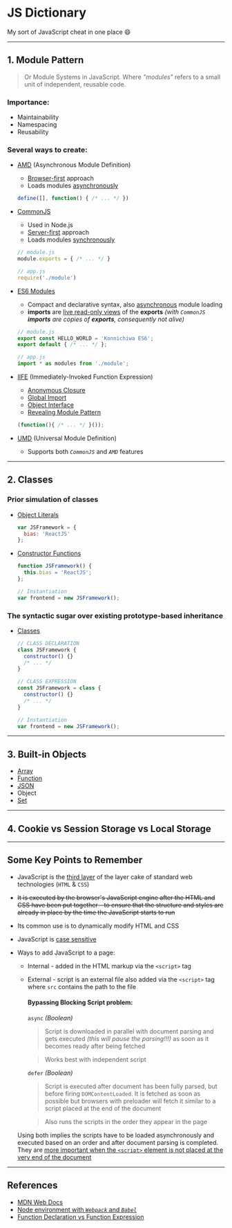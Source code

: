 # JS Dictionary

My sort of JavaScript cheat in one place 😄

---

## 1. Module Pattern

  > Or Module Systems in JavaScript. Where _"modules"_ refers to a small unit of independent, reusable code.

  ### Importance:

  * Maintainability
  * Namespacing
  * Reusability

  ### Several ways to create:
  * [AMD](https://github.com/nelsieborja/js-dictionary/tree/master/AMD) (Asynchronous Module Definition)
    * <ins>Browser-first</ins> approach
    * Loads modules <ins>asynchronously</ins>
    ```javascript
    define([], function() { /* ... */ })
    ```

  * [CommonJS](https://github.com/nelsieborja/js-dictionary/tree/master/CommonJS)
    * Used in Node.js
    * <ins>Server-first</ins> approach
    * Loads modules <ins>synchronously</ins>
    ```javascript
    // module.js
    module.exports = { /* ... */ }

    // app.js
    require('./module')
    ```

  * [ES6 Modules](https://github.com/nelsieborja/js-dictionary/tree/master/ES6%20Modules)

    * Compact and declarative syntax, also <ins>asynchronous</ins> module loading
    * __imports__ are <ins>live read-only views</ins> of the __exports__ _(with `CommonJS` __imports__ are copies of __exports__, consequently not alive)_

    ```javascript
    // module.js
    export const HELLO_WORLD = 'Konnichiwa ES6';
    export default { /* ... */ };

    // app.js
    import * as modules from './module';
    ```

  * [IIFE](https://github.com/nelsieborja/js-dictionary/tree/master/IIFE) (Immediately-Invoked Function Expression)
    * [Anonymous Closure](https://github.com/nelsieborja/js-dictionary/tree/master/IIFE#anonymous-closure)
    * [Global Import](https://github.com/nelsieborja/js-dictionary/tree/master/IIFE#global-import)
    * [Object Interface](https://github.com/nelsieborja/js-dictionary/tree/master/IIFE#object-interface)
    * [Revealing Module Pattern](https://github.com/nelsieborja/js-dictionary/tree/master/IIFE#revealing-module-pattern)
    ```javascript
    (function(){ /* ... */ }());
    ```

  * [UMD](https://github.com/nelsieborja/js-dictionary/tree/master/UMD) (Universal Module Definition)
    * Supports both _`CommonJS`_ and _`AMD`_ features

---

## 2. Classes

  ### Prior simulation of classes

  * [Object Literals](https://github.com/nelsieborja/js-dictionary/blob/master/Classes/README_OBJECT_LITERALS.md)
    ```javascript
    var JSFramework = {
      bias: 'ReactJS'
    };
    ```

  * [Constructor Functions](https://github.com/nelsieborja/js-dictionary/blob/master/Classes/README_CONSTRUCTOR_FUNCTIONS.md)
    ```javascript
    function JSFramework() {
      this.bias = 'ReactJS';
    };

    // Instantiation
    var frontend = new JSFramework();
    ```
  ### The syntactic sugar over existing prototype-based inheritance
  * [Classes](https://github.com/nelsieborja/js-dictionary/blob/master/Classes/README_CLASSES.md)
    ```javascript
    // CLASS DECLARATION
    class JSFramework {
      constructor() {}
      /* ... */
    }

    // CLASS EXPRESSION
    const JSFramework = class {
      constructor() {}
      /* ... */
    }

    // Instantiation
    var frontend = new JSFramework();
    ```

---

## 3. Built-in Objects

  * [Array](https://github.com/nelsieborja/js-dictionary/blob/master/Built-in%20Objects/README_ARRAY.md)
  * [Function](https://github.com/nelsieborja/js-dictionary/blob/master/Built-in%20Objects/README_FUNCTION.md)
  * [JSON](https://github.com/nelsieborja/js-dictionary/blob/master/Built-in%20Objects/README_JSON.md)
  * Object
  * [Set](https://github.com/nelsieborja/js-dictionary/blob/master/Built-in%20Objects/README_SET.md)


---

## 4. Cookie vs Session Storage vs Local Storage

---


## Some Key Points to Remember
  * JavaScript is the <ins>third layer</ins> of the layer cake of standard web technologies (`HTML` & `CSS`)
  * ~~It is executed by the browser's JavaScript engine after the HTML and CSS have been put together - to ensure that the structure and styles are already in place by the time the JavaScript starts to run~~
  * Its common use is to dynamically modify HTML and CSS
  * JavaScript is <ins>case sensitive</ins>
  * Ways to add JavaScript to a page:
    * Internal - added in the HTML markup via the `<script>` tag
    * External - script is an external file also added via the `<script>` tag where `src` contains the path to the file

      #### Bypassing Blocking Script problem:

      `async` _(Boolean)_
      > Script is downloaded in parallel with document parsing and gets executed _(this will pause the parsing!!!)_ as soon as it becomes ready after being fetched

      > Works best with independent script

      `defer` _(Boolean)_
      > Script is executed after document has been fully parsed, but before firing `DOMContentLoaded`. It is fetched as soon as possible but browsers with preloader will fetch it similar to a script placed at the end of the document

      > Also runs the scripts in the order they appear in the page

    Using both implies the scripts have to be loaded asynchronously and executed based on an order and after document parsing is completed. They are <ins>more important when the `<script>` element is not placed at the very end of the document</ins>



---

## References
  * [MDN Web Docs](https://developer.mozilla.org)
  * [Node environment with _`Webpack`_ and _`Babel`_](https://dev.to/aurelkurtula/setting-up-a-minimal-node-environment-with-webpack-and-babel--1j04)
  * [Function Declaration vs Function Expression](https://javascriptweblog.wordpress.com/2010/07/06/function-declarations-vs-function-expressions)